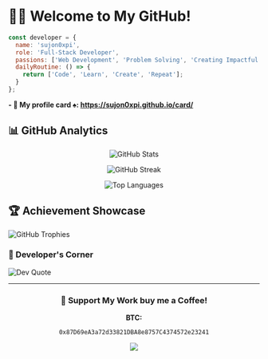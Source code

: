 # 😶‍🌫️ Welcome to My GitHub!

```javascript
const developer = {
  name: 'sujon0xpi',
  role: 'Full-Stack Developer',
  passions: ['Web Development', 'Problem Solving', 'Creating Impactful Solutions'],
  dailyRoutine: () => {
    return ['Code', 'Learn', 'Create', 'Repeat'];
  }
};
```

**- 🤧 My profile card ♠️: https://sujon0xpi.github.io/card/**


## 📊 GitHub Analytics

<div align="center">
  
![GitHub Stats](https://github-readme-stats.vercel.app/api?username=sujon0xpi&theme=tokyonight&hide_border=true&include_all_commits=true&count_private=true)
  
![GitHub Streak](https://github-readme-streak-stats.herokuapp.com/?user=sujon0xpi&theme=tokyonight&hide_border=true)
  
![Top Languages](https://github-readme-stats.vercel.app/api/top-langs/?username=sujon0xpi&theme=tokyonight&hide_border=true&include_all_commits=true&count_private=true&layout=compact)
</div>

## 🏆 Achievement Showcase
![GitHub Trophies](https://github-profile-trophy.vercel.app/?username=sujon0xpi&theme=tokyonight&no-frame=true&no-bg=false&margin-w=4)

### 💭 Developer's Corner
![Dev Quote](https://quotes-github-readme.vercel.app/api?type=horizontal&theme=tokyonight)

---

<div align="center">
  
### 💖 Support My Work buy me a Coffee!

**BTC:**  
```
0x87D69eA3a72d33821DBA8e8757C4374572e23241
```

[![](https://visitcount.itsvg.in/api?id=sujon0xpi&label=Profile%20Views&color=6&icon=5&pretty=true)](https://visitcount.itsvg.in)
</div>
